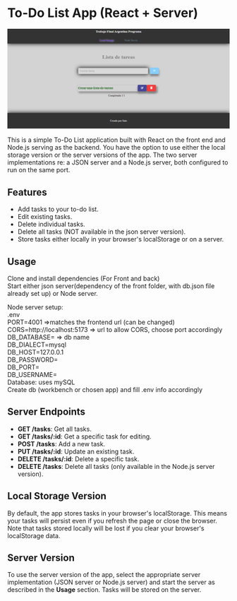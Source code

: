 # To-Do List App (React + Server)

![To-Do List App](ListaTareas.png)

This is a simple To-Do List application built with React on the front end and Node.js serving as the backend. 
You have the option to use either the local storage version or the server versions of the app. The two server implementations re: a JSON server and a Node.js server, both configured to run on the same port.

## Features

- Add tasks to your to-do list.
- Edit existing tasks.
- Delete individual tasks.
- Delete all tasks (NOT available in the json server version).
- Store tasks either locally in your browser's localStorage or on a server.

## Usage

Clone and install dependencies (For Front and back)  
Start either json server(dependency of the front folder, with db.json file already set up) or Node server.  

Node server setup:  
.env  
PORT=4001 =>matches the frontend url (can be changed)  
CORS=http://localhost:5173 => url to allow CORS, choose port accordingly  
DB_DATABASE= => db name  
DB_DIALECT=mysql  
DB_HOST=127.0.0.1  
DB_PASSWORD=  
DB_PORT=  
DB_USERNAME=  
Database: uses mySQL  
Create db (workbench or chosen app) and fill .env info accordingly


## Server Endpoints

- **GET /tasks**: Get all tasks.
- **GET /tasks/:id**: Get a specific task for editing.
- **POST /tasks**: Add a new task.
- **PUT /tasks/:id**: Update an existing task.
- **DELETE /tasks/:id**: Delete a specific task.
- **DELETE /tasks**: Delete all tasks (only available in the Node.js server version).

## Local Storage Version

By default, the app stores tasks in your browser's localStorage. This means your tasks will persist even if you refresh the page or close the browser. Note that tasks stored locally will be lost if you clear your browser's localStorage data.

## Server Version

To use the server version of the app, select the appropriate server implementation (JSON server or Node.js server) and start the server as described in the **Usage** section. Tasks will be stored on the server.

